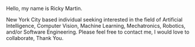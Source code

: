 Hello, my name is Ricky Martin. 

New York City based individual seeking interested in the field of Artificial Intelligence, 
Computer Vision, Machine Learning, Mechatronics, Robotics, and/or Software Engineering. 
Please feel free to contact me, I would love to collaborate, Thank You.
